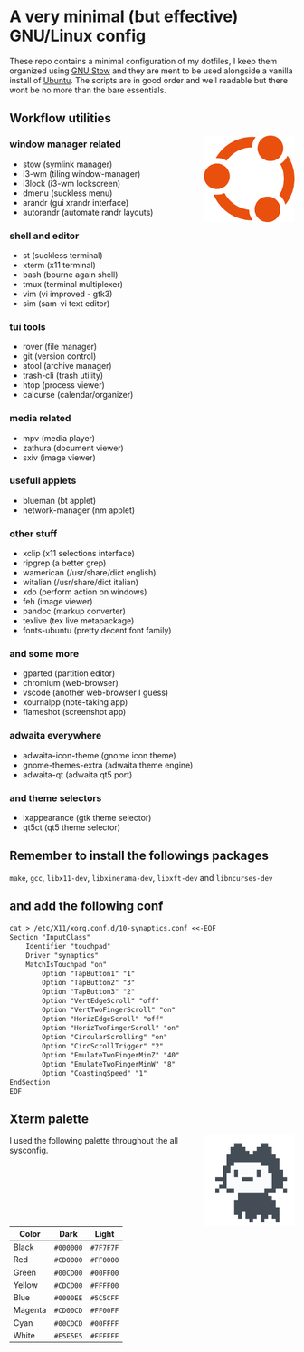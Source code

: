 # A very minimal (but effective) GNU/Linux config

These repo contains a minimal configuration of my dotfiles, I keep them organized using [GNU Stow](https://www.gnu.org/software/stow/) and they are ment to be used alongside a vanilla install of [Ubuntu](https://ubuntu.com/#download). The scripts are in good order and well readable but there wont be no more than the bare essentials.


## Workflow utilities

<img align="right" width="160" src="ubuntu.png">


### window manager related

- stow            (symlink manager)
- i3-wm           (tiling window-manager)
- i3lock          (i3-wm lockscreen)
- dmenu           (suckless menu)
- arandr          (gui xrandr interface)
- autorandr       (automate randr layouts)


### shell and editor
- st              (suckless terminal)
- xterm           (x11 terminal)
- bash            (bourne again shell)
- tmux            (terminal multiplexer)
- vim             (vi improved - gtk3)
- sim             (sam-vi text editor)


### tui tools

- rover           (file manager)
- git             (version control)
- atool           (archive manager)
- trash-cli       (trash utility)
- htop            (process viewer)
- calcurse        (calendar/organizer)


### media related

- mpv             (media player)
- zathura         (document viewer)
- sxiv            (image viewer)


### usefull applets

- blueman         (bt applet)
- network-manager (nm applet)


### other stuff

- xclip           (x11 selections interface)
- ripgrep         (a better grep)
- wamerican       (/usr/share/dict english)
- witalian        (/usr/share/dict italian)
- xdo             (perform action on windows)
- feh             (image viewer)
- pandoc          (markup converter)
- texlive         (tex live metapackage)
- fonts-ubuntu    (pretty decent font family)


### and some more

- gparted         (partition editor)
- chromium        (web-browser)
- vscode          (another web-browser I guess)
- xournalpp       (note-taking app)
- flameshot       (screenshot app)


### adwaita everywhere

- adwaita-icon-theme (gnome icon theme)
- gnome-themes-extra (adwaita theme engine)
- adwaita-qt         (adwaita qt5 port)


### and theme selectors

- lxappearance       (gtk theme selector)
- qt5ct              (qt5 theme selector)




## Remember to install the followings packages

`make`, `gcc`, `libx11-dev`, `libxinerama-dev`, `libxft-dev` and `libncurses-dev`




## and add the following conf

```
cat > /etc/X11/xorg.conf.d/10-synaptics.conf <<-EOF
Section "InputClass"
    Identifier "touchpad"
    Driver "synaptics"
    MatchIsTouchpad "on"
        Option "TapButton1" "1"
        Option "TapButton2" "3"
        Option "TapButton3" "2"
        Option "VertEdgeScroll" "off"
        Option "VertTwoFingerScroll" "on"
        Option "HorizEdgeScroll" "off"
        Option "HorizTwoFingerScroll" "on"
        Option "CircularScrolling" "on"
        Option "CircScrollTrigger" "2"
        Option "EmulateTwoFingerMinZ" "40"
        Option "EmulateTwoFingerMinW" "8"
        Option "CoastingSpeed" "1"
EndSection
EOF
```




## Xterm palette

<img align="right" width="160" src="mona.gif">

I used the following palette throughout the all sysconfig.

| Color   | Dark      | Light     |
| ------- | --------- | --------- |
| Black   | `#000000` | `#7F7F7F` |
| Red     | `#CD0000` | `#FF0000` |
| Green   | `#00CD00` | `#00FF00` |
| Yellow  | `#CDCD00` | `#FFFF00` |
| Blue    | `#0000EE` | `#5C5CFF` |
| Magenta | `#CD00CD` | `#FF00FF` |
| Cyan    | `#00CDCD` | `#00FFFF` |
| White   | `#E5E5E5` | `#FFFFFF` |
